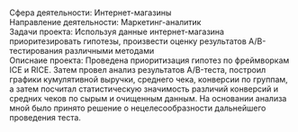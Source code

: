 <br>Сфера деятельности:  Интернет-магазины
<br>Направление деятельности: Маркетинг-аналитик
<br>Задачи проекта: Используя данные интернет-магазина приоритезировать гипотезы, произвести оценку результатов A/B-тестирования различными методами
<br>Описнаие проекта: Проведена приоритизация гипотез по фреймворкам ICE и RICE. Затем провел анализ результатов A/B-теста, построил графики кумулятивной выручки, среднего чека, конверсии по группам, а затем посчитал статистическую значимость различий конверсий и средних чеков по сырым и очищенным данным. На основании анализа мной было
принято решение о нецелесообразности дальнейшего проведения теста.
